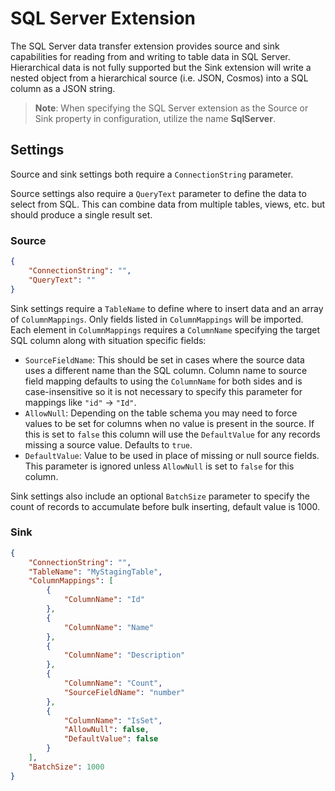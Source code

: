 # SQL Server Extension

The SQL Server data transfer extension provides source and sink capabilities for reading from and writing to table data in SQL Server. Hierarchical data is not fully supported but the Sink extension will write a nested object from a hierarchical source (i.e. JSON, Cosmos) into a SQL column as a JSON string.

> **Note**: When specifying the SQL Server extension as the Source or Sink property in configuration, utilize the name **SqlServer**.

## Settings

Source and sink settings both require a `ConnectionString` parameter.

Source settings also require a `QueryText` parameter to define the data to select from SQL. This can combine data from multiple tables, views, etc. but should produce a single result set.

### Source

```json
{
    "ConnectionString": "",
    "QueryText": ""
}
```

Sink settings require a `TableName` to define where to insert data and an array of `ColumnMappings`. Only fields listed in `ColumnMappings` will be imported. Each element in `ColumnMappings` requires a `ColumnName` specifying the target SQL column along with situation specific fields:
- `SourceFieldName`: This should be set in cases where the source data uses a different name than the SQL column. Column name to source field mapping defaults to using the `ColumnName` for both sides and is case-insensitive so it is not necessary to specify this parameter for mappings like `"id"` -> `"Id"`.
- `AllowNull`: Depending on the table schema you may need to force values to be set for columns when no value is present in the source. If this is set to `false` this column will use the `DefaultValue` for any records missing a source value. Defaults to `true`.
- `DefaultValue`: Value to be used in place of missing or null source fields. This parameter is ignored unless `AllowNull` is set to `false` for this column.

Sink settings also include an optional `BatchSize` parameter to specify the count of records to accumulate before bulk inserting, default value is 1000.

### Sink

```json
{
    "ConnectionString": "",
    "TableName": "MyStagingTable",
    "ColumnMappings": [
        {
            "ColumnName": "Id"
        },
        {
            "ColumnName": "Name"
        },
        {
            "ColumnName": "Description"
        },
        {
            "ColumnName": "Count",
            "SourceFieldName": "number"
        },
        {
            "ColumnName": "IsSet",
            "AllowNull": false,
            "DefaultValue": false
        }
    ],
    "BatchSize": 1000
}
```
